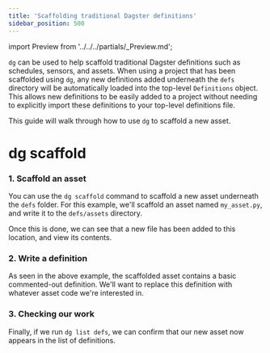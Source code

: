 ```yaml
---
title: 'Scaffolding traditional Dagster definitions'
sidebar_position: 500
---
```


import Preview from '../../../partials/\_Preview.md';

<Preview />

`dg` can be used to help scaffold traditional Dagster definitions such as schedules, sensors, and assets. When using a project that has been scaffolded using `dg`, any new definitions added underneath the `defs` directory will be automatically loaded into the top-level `Definitions` object. This allows new definitions to be easily added to a project without needing to explicitly import these definitions to your top-level definitions file.

This guide will walk through how to use `dg` to scaffold a new asset.

# dg scaffold

### 1. Scaffold an asset

You can use the `dg scaffold` command to scaffold a new asset underneath the `defs` folder. For this example, we'll scaffold an asset named `my_asset.py`, and write it to the `defs/assets` directory.

<CliInvocationExample path="docs_beta_snippets/docs_beta_snippets/guides/dg/dagster-definitions/1-scaffold.txt"  />

Once this is done, we can see that a new file has been added to this location, and view its contents.

<CliInvocationExample path="docs_beta_snippets/docs_beta_snippets/guides/dg/dagster-definitions/2-tree.txt"  />
<CliInvocationExample path="docs_beta_snippets/docs_beta_snippets/guides/dg/dagster-definitions/3-cat.txt"  />

### 2. Write a definition

As seen in the above example, the scaffolded asset contains a basic commented-out definition. We'll want to replace this definition with whatever asset code we're interested in.

<CliInvocationExample path="docs_beta_snippets/docs_beta_snippets/guides/dg/dagster-definitions/4-written-asset.py"  />

### 3. Checking our work

Finally, if we run `dg list defs`, we can confirm that our new asset now appears in the list of definitions.

<CliInvocationExample path="docs_beta_snippets/docs_beta_snippets/guides/dg/dagster-definitions/5-list-defs.txt"  />